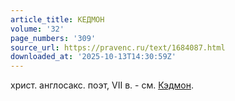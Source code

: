 ```yaml
---
article_title: КЕДМОН
volume: '32'
page_numbers: '309'
source_url: https://pravenc.ru/text/1684087.html
downloaded_at: '2025-10-13T14:30:59Z'
---
```


христ. англосакс. поэт, VII в. - см. [Кэдмон](https://pravenc.ru/text/Кэдмон.html).
